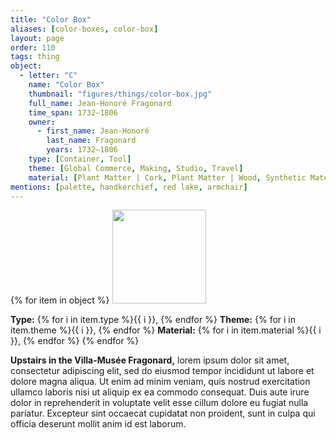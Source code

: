 ```yaml
---
title: "Color Box"
aliases: [color-boxes, color-box]
layout: page
order: 110
tags: thing
object:
  - letter: "C"
    name: "Color Box"
    thumbnail: "figures/things/color-box.jpg"
    full_name: Jean-Honoré Fragonard
    time_span: 1732–1806
    owner:
      - first_name: Jean-Honoré
        last_name: Fragonard
        years: 1732–1806
    type: [Container, Tool]
    theme: [Global Commerce, Making, Studio, Travel]
    material: [Plant Matter | Cork, Plant Matter | Wood, Synthetic Materials | Glass, Synthetic Materials | Paint/Pigment]
mentions: [palette, handkerchief, red lake, armchair]
---
```


{% for item in object %}
<img src="/_assets/images/{{ item.thumbnail }}" width="150"/>

**Type:** {% for i in item.type %}{{ i }}, {% endfor %}
**Theme:** {% for i in item.theme %}{{ i }}, {% endfor %}
**Material:** {% for i in item.material %}{{ i }}, {% endfor %}
{% endfor %}

**Upstairs in the Villa-Musée Fragonard,** lorem ipsum dolor sit amet, consectetur adipiscing elit, sed do eiusmod tempor incididunt ut labore et dolore magna aliqua. Ut enim ad minim veniam, quis nostrud exercitation ullamco laboris nisi ut aliquip ex ea commodo consequat. Duis aute irure dolor in reprehenderit in voluptate velit esse cillum dolore eu fugiat nulla pariatur. Excepteur sint occaecat cupidatat non proident, sunt in culpa qui officia deserunt mollit anim id est laborum.